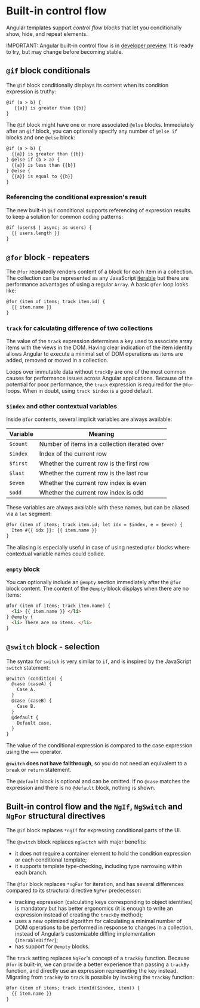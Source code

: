 # Built-in control flow

Angular templates support *control flow blocks* that let you conditionally show, hide, and repeat elements.

IMPORTANT: Angular built-in control flow is in [developer preview](reference/releases#developer-preview). It is ready to try, but may change before becoming stable.

## `@if` block conditionals

The `@if` block conditionally displays its content when its condition expression is truthy:

```html
@if (a > b) {
   {{a}} is greater than {{b}}
}
```

The `@if` block might have one or more associated `@else` blocks. Immediately after an `@if` block, you can optionally specify any number of `@else if` blocks and one `@else` block:

```html
@if (a > b) {
  {{a}} is greater than {{b}}
} @else if (b > a) {
  {{a}} is less than {{b}}
} @else {
  {{a}} is equal to {{b}}
}
```

### Referencing the conditional expression's result

The new built-in `@if` conditional supports referencing of expression results to keep a solution for common coding patterns:

```html
@if (users$ | async; as users) {
  {{ users.length }}
}
```

## `@for` block - repeaters

 The `@for` repeatedly renders content of a block for each item in a collection. The collection can be represented as any JavaScript [iterable](https://developer.mozilla.org/en-US/docs/Web/JavaScript/Reference/Iteration_protocols) but there are performance advantages of using a regular `Array`. A basic `@for` loop looks like:

```html
@for (item of items; track item.id) {
  {{ item.name }}
}
```

### `track` for calculating difference of two collections

The value of the `track` expression determines a key used to associate array items with the views in the DOM. Having clear indication of the item identity allows Angular to execute a minimal set of DOM operations as items are added, removed or moved in a collection.

Loops over immutable data without `trackBy` are one of the most common causes for performance issues across Angular applications. Because of the potential for poor performance, the `track` expression is required for the `@for` loops. When in doubt, using `track $index` is a good default.

### `$index` and other contextual variables

Inside `@for`  contents, several implicit variables are always available:

| Variable | Meaning |
| -------- | ------- |
| `$count` | Number of items in a collection iterated over |
| `$index` | Index of the current row |
| `$first` | Whether the current row is the first row |
| `$last` | Whether the current row is the last row |
| `$even` | Whether the current row index is even |
| `$odd` | Whether the current row index is odd |

These variables are always available with these names, but can be aliased via a `let` segment:

```html
@for (item of items; track item.id; let idx = $index, e = $even) {
  Item #{{ idx }}: {{ item.name }}
}
```

The aliasing is especially useful in case of using nested `@for` blocks where contextual variable names could collide.

### `empty` block

You can optionally include an `@empty` section immediately after the `@for` block content. The content of the `@empty` block displays when there are no items:

```html
@for (item of items; track item.name) {
  <li> {{ item.name }} </li>
} @empty {
  <li> There are no items. </li>
}
```

## `@switch` block - selection

The syntax for `switch` is very similar to `if`, and is inspired by the JavaScript `switch` statement:

```html
@switch (condition) {
  @case (caseA) {
    Case A.
  }
  @case (caseB) {
    Case B.
  }
  @default {
    Default case.
  }
}
```

The value of the conditional expression is compared to the case expression using the `===` operator.

**`@switch` does not have fallthrough**, so you do not need an equivalent to a `break` or `return` statement.

The `@default` block is optional and can be omitted. If no `@case` matches the expression and there is no `@default` block, nothing is shown.

## Built-in control flow and the `NgIf`, `NgSwitch` and `NgFor` structural directives

The `@if` block replaces `*ngIf` for expressing conditional parts of the UI.

The `@switch` block replaces `ngSwitch` with major benefits:

* it does not require a container element to hold the condition expression or each conditional template;
* it supports template type-checking, including type narrowing within each branch.

The `@for` block replaces `*ngFor` for iteration, and has several differences compared to its structural directive `NgFor` predecessor:

* tracking expression (calculating keys corresponding to object identities) is mandatory but has better ergonomics (it is enough to write an expression instead of creating the `trackBy` method);
* uses a new optimized algorithm for calculating a minimal number of DOM operations to be performed in response to changes in a collection, instead of Angular’s customizable diffing implementation (`IterableDiffer`);
* has support for `@empty` blocks.

The `track` setting replaces `NgFor`'s concept of a `trackBy` function. Because `@for` is built-in, we can provide a better experience than passing a `trackBy` function, and directly use an expression representing the key instead. Migrating from `trackBy` to `track` is possible by invoking the `trackBy` function:

```html
@for (item of items; track itemId($index, item)) {
  {{ item.name }}
}
```
